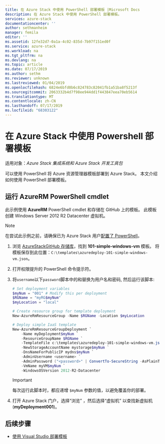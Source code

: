 ```yaml
---
title: 在 Azure Stack 中使用 PowerShell 部署模板 |Microsoft Docs
description: 在 Azure Stack 中使用 PowerShell 部署模板。
services: azure-stack
documentationcenter: ''
author: sethmanheim
manager: femila
editor: ''
ms.assetid: 12fe32d7-0a1a-4c02-835d-7b97f151ed0f
ms.service: azure-stack
ms.workload: na
ms.tgt_pltfrm: na
ms.devlang: na
ms.topic: article
ms.date: 07/17/2019
ms.author: sethm
ms.reviewer: unknown
ms.lastreviewed: 01/04/2019
ms.openlocfilehash: 6824e6bfd0b6c824783c82041fb1a51ba8f5213f
ms.sourcegitcommit: 2063332b4d7f98ee944dd1f443847eea70eb5614
ms.translationtype: MT
ms.contentlocale: zh-CN
ms.lasthandoff: 07/17/2019
ms.locfileid: "68303122"
---
```

# <a name="deploy-a-template-using-powershell-in-azure-stack"></a>在 Azure Stack 中使用 Powershell 部署模板

适用对象：*Azure Stack 集成系统和 Azure Stack 开发工具包*

可以使用 PowerShell 将 Azure 资源管理器模板部署到 Azure Stack。 本文介绍如何使用 PowerShell 部署模板。

## <a name="run-azurerm-powershell-cmdlets"></a>运行 AzureRM PowerShell cmdlet

此示例使用 **AzureRM** PowerShell cmdlet 和存储在 GitHub 上的模板。 此模板创建 Windows Server 2012 R2 Datacenter 虚拟机。

>[!NOTE]
> 在尝试此示例之前，请确保已为 Azure Stack 用户[配置了 PowerShell](azure-stack-powershell-configure-user.md)。

1. 浏览 [AzureStackGitHub 存储库](https://aka.ms/AzureStackGitHub)，找到 **101-simple-windows-vm** 模板。 将模板保存到此位置：`C:\templates\azuredeploy-101-simple-windows-vm.json`。
2. 打开权限提升的 PowerShell 命令提示符。
3. 将`username`以下`password`脚本中的和替换为用户名和密码, 然后运行该脚本:

    ```powershell
    # Set deployment variables
    $myNum = "001" # Modify this per deployment
    $RGName = "myRG$myNum"
    $myLocation = "local"

    # Create resource group for template deployment
    New-AzureRmResourceGroup -Name $RGName -Location $myLocation

    # Deploy simple IaaS template
    New-AzureRmResourceGroupDeployment `
        -Name myDeployment$myNum `
        -ResourceGroupName $RGName `
        -TemplateFile c:\templates\azuredeploy-101-simple-windows-vm.json `
        -NewStorageAccountName mystorage$myNum `
        -DnsNameForPublicIP mydns$myNum `
        -AdminUsername <username> `
        -AdminPassword ("<password>" | ConvertTo-SecureString -AsPlainText -Force) `
        -VmName myVM$myNum `
        -WindowsOSVersion 2012-R2-Datacenter
    ```

    >[!IMPORTANT]
    > 每次运行此脚本时，都应递增 `$myNum` 参数的值，以避免覆盖你的部署。

4. 打开 Azure Stack 门户，选择“浏览”  ，然后选择“虚拟机”  以查找新虚拟机 (**myDeployment001**)。

## <a name="next-steps"></a>后续步骤

- [使用 Visual Studio 部署模板](azure-stack-deploy-template-visual-studio.md)
